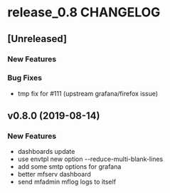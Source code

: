 # release_0.8 CHANGELOG


## [Unreleased]

### New Features


### Bug Fixes
- tmp fix for #111 (upstream grafana/firefox issue)





## v0.8.0 (2019-08-14)

### New Features
- dashboards update
- use envtpl new option --reduce-multi-blank-lines
- add some smtp options for grafana
- better mfserv dashboard
- send mfadmin mflog logs to itself






